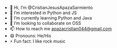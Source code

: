 - 👋 Hi, I’m @CristianJesusApazaSarmiento
- 👀 I’m interested in Python and JS
- 🌱 I’m currently learning Python and Java
- 💞️ I’m looking to collaborate on OSS
- 📫 How to reach me apazacristian044@gmail.com
- 😄 Pronouns: He/His
- ⚡ Fun fact: I like rock music

<!---
CristianJesusApazaSarmiento/CristianJesusApazaSarmiento is a ✨ special ✨ repository because its `README.md` (this file) appears on your GitHub profile.
You can click the Preview link to take a look at your changes.
--->
